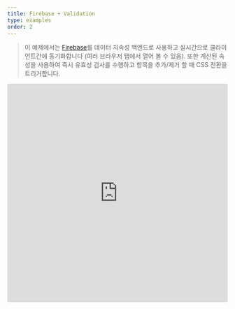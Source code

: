 ```yaml
---
title: Firebase + Validation
type: examples
order: 2
---
```


> 이 예제에서는 [Firebase](https://firebase.google.com/)를 데이터 지속성 백엔드로 사용하고 실시간으로 클라이언트간에 동기화합니다 (여러 브라우저 탭에서 열어 볼 수 있음). 또한 계산된 속성을 사용하여 즉시 유효성 검사를 수행하고 항목을 추가/제거 할 때 CSS 전환을 트리거합니다.

<iframe width="100%" height="500" src="https://jsfiddle.net/chrisvfritz/pyLbpzzx/embedded/result,html,js,css" allowfullscreen="allowfullscreen" frameborder="0"></iframe>

